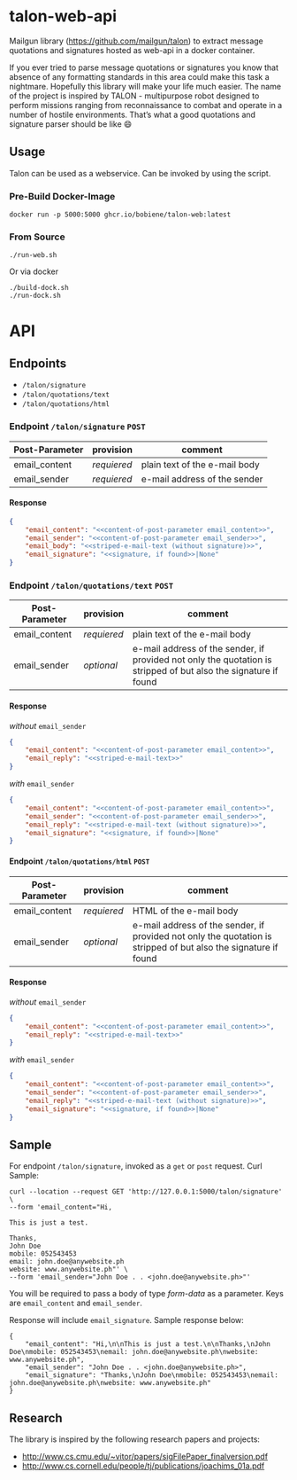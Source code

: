 talon-web-api
=====

Mailgun library (https://github.com/mailgun/talon) to extract message quotations and signatures hosted as web-api in a docker container.

If you ever tried to parse message quotations or signatures you know that absence of any formatting standards in this area could make this task a nightmare. Hopefully this library will make your life much easier. The name of the project is inspired by TALON - multipurpose robot designed to perform missions ranging from reconnaissance to combat and operate in a number of hostile environments. That’s what a good quotations and signature parser should be like :smile:

## Usage

Talon can be used as a webservice. Can be invoked by using the script.

### Pre-Build Docker-Image
```
docker run -p 5000:5000 ghcr.io/bobiene/talon-web:latest 
```

### From Source
``` 
./run-web.sh
```

Or via docker

```
./build-dock.sh
./run-dock.sh
```

# API


## Endpoints
- `/talon/signature`
- `/talon/quotations/text`
- `/talon/quotations/html`


### Endpoint `/talon/signature` ``POST``
| Post-Parameter | provision | comment |
| --- | --- | ---- |
| email_content | *requiered* | plain text of the e-mail body |
| email_sender | *requiered* | e-mail address of the sender |

#### Response

````json
{
    "email_content": "<<content-of-post-parameter email_content>>",
    "email_sender": "<<content-of-post-parameter email_sender>>",
    "email_body": "<<striped-e-mail-text (without signature)>>",
    "email_signature": "<<signature, if found>>|None"
}
````

### Endpoint `/talon/quotations/text` ``POST``
| Post-Parameter | provision | comment |
| --- | --- | ---- |
| email_content | *requiered* | plain text of the e-mail body |
| email_sender | *optional* | e-mail address of the sender, if provided not only the quotation is stripped of but also the signature if found |

#### Response

*without* `email_sender`
````json
{
    "email_content": "<<content-of-post-parameter email_content>>",
    "email_reply": "<<striped-e-mail-text>>"
}
````

*with* `email_sender`
````json
{
    "email_content": "<<content-of-post-parameter email_content>>",
    "email_sender": "<<content-of-post-parameter email_sender>>",
    "email_reply": "<<striped-e-mail-text (without signature)>>",
    "email_signature": "<<signature, if found>>|None"
}
````

#### Endpoint `/talon/quotations/html` ``POST``

| Post-Parameter | provision | comment |
| --- | --- | ---- |
| email_content | *requiered* | HTML of the e-mail body |
| email_sender | *optional* | e-mail address of the sender, if provided not only the quotation is stripped of but also the signature if found |

#### Response

*without* `email_sender`
````json
{
    "email_content": "<<content-of-post-parameter email_content>>",
    "email_reply": "<<striped-e-mail-text>>"
}
````

*with* `email_sender`
````json
{
    "email_content": "<<content-of-post-parameter email_content>>",
    "email_sender": "<<content-of-post-parameter email_sender>>",
    "email_reply": "<<striped-e-mail-text (without signature)>>",
    "email_signature": "<<signature, if found>>|None"
}
````

Sample
------
For endpoint `/talon/signature`, invoked as a `get` or `post` request. Curl Sample:

```
curl --location --request GET 'http://127.0.0.1:5000/talon/signature' \
--form 'email_content="Hi,

This is just a test.

Thanks,
John Doe
mobile: 052543453
email: john.doe@anywebsite.ph
website: www.anywebsite.ph"' \
--form 'email_sender="John Doe . . <john.doe@anywebsite.ph>"'
```

You will be required to pass a body of type *form-data* as a parameter.
Keys are `email_content` and `email_sender`.

Response will include `email_signature`. Sample response below:

```
{
    "email_content": "Hi,\n\nThis is just a test.\n\nThanks,\nJohn Doe\nmobile: 052543453\nemail: john.doe@anywebsite.ph\nwebsite: www.anywebsite.ph",
    "email_sender": "John Doe . . <john.doe@anywebsite.ph>",
    "email_signature": "Thanks,\nJohn Doe\nmobile: 052543453\nemail: john.doe@anywebsite.ph\nwebsite: www.anywebsite.ph"
}

```



Research
--------

The library is inspired by the following research papers and projects:

-  http://www.cs.cmu.edu/~vitor/papers/sigFilePaper_finalversion.pdf
-  http://www.cs.cornell.edu/people/tj/publications/joachims_01a.pdf
